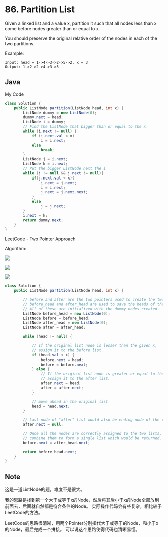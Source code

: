 # 86. Partition List

Given a linked list and a value x, partition it such that all nodes less than x come before nodes greater than or equal to x.

You should preserve the original relative order of the nodes in each of the two partitions.

Example:

```
Input: head = 1->4->3->2->5->2, x = 3
Output: 1->2->2->4->3->5
```


## Java

My Code
``` java
class Solution {
    public ListNode partition(ListNode head, int x) {
        ListNode dummy = new ListNode(0);
        dummy.next = head;
        ListNode i = dummy;
        // Find the ListNode that bigger than or equal to the x
        while (i.next != null) {
            if (i.next.val < x)
                i = i.next;
            else
                break;
        }
        ListNode j = i.next;
        ListNode k = i.next;
        // Put the bigger ListNode next the i
        while (j != null && j.next != null){
            if(j.next.val < x){
                i.next = j.next;
                i = i.next;
                j.next = j.next.next;
            }
            else
                j = j.next;
        }
        i.next = k;
        return dummy.next;
    }
}
```

LeetCode - Two Pointer Approach

Algorithm: 

![](https://leetcode.com/problems/partition-list/Figures/86/86_Partition_List_4.png)

![](https://leetcode.com/problems/partition-list/Figures/86/86_Partition_List_5.png)

![](https://leetcode.com/problems/partition-list/Figures/86/86_Partition_List_6.png)

```java
class Solution {
    public ListNode partition(ListNode head, int x) {

        // before and after are the two pointers used to create the two list
        // before_head and after_head are used to save the heads of the two lists.
        // All of these are initialized with the dummy nodes created.
        ListNode before_head = new ListNode(0);
        ListNode before = before_head;
        ListNode after_head = new ListNode(0);
        ListNode after = after_head;

        while (head != null) {

            // If the original list node is lesser than the given x,
            // assign it to the before list.
            if (head.val < x) {
                before.next = head;
                before = before.next;
            } else {
                // If the original list node is greater or equal to the given x,
                // assign it to the after list.
                after.next = head;
                after = after.next;
            }

            // move ahead in the original list
            head = head.next;
        }

        // Last node of "after" list would also be ending node of the reformed list
        after.next = null;

        // Once all the nodes are correctly assigned to the two lists,
        // combine them to form a single list which would be returned.
        before.next = after_head.next;

        return before_head.next;
    }
}
```

## Note

这是一道ListNode的题，难度不是很大。

我的思路是找到第一个大于或等于x的Node，然后将其后小于x的Node全部放到前面去，后面就自然都是符合条件的Node。 实际操作代码会有些复杂，相比较于LeetCode的方法。

LeetCode的思路很清晰，用两个Pointer分别指代大于或等于的Node，和小于x的Node，最后完成一个拼接。 可以说这个思路使得代码也清晰易懂。

